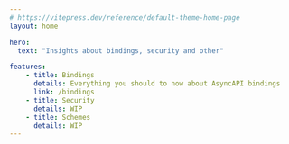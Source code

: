 ```yaml
---
# https://vitepress.dev/reference/default-theme-home-page
layout: home

hero:
  text: "Insights about bindings, security and other"

features:
    - title: Bindings
      details: Everything you should to now about AsyncAPI bindings
      link: /bindings
    - title: Security
      details: WIP
    - title: Schemes
      details: WIP
---
```


